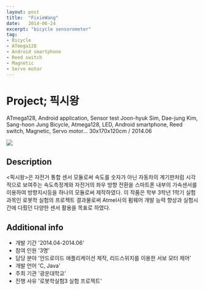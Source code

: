 ```yaml
---
layout: post
title:  "FixieWang"
date:   2014-06-24
excerpt: "bicycle sensorometer"
tag:
- Bicycle
- ATmega128
- Android smartphone
- Reed switch
- Magnetic
- Servo motor
---
```

# Project; 픽시왕
ATmega128, Android application, Sensor test
Joon-hyuk Sim, Dae-jung Kim, Sang-hoon Jung
Bicycle, Atmega128, LED, Android smartphone, Reed switch, Magnetic, Servo motor...
30x170x120cm / 2014.06

<a href="{{ site.url }}/images/fixiewang.jpg"><img src="{{ site.url }}/images/fixiewang.jpg"></a> 

## Description

 <픽시왕>은 자전거 통합 센서 모듈로써 속도를 숫자가 아닌 자동차의 계기판처럼 시각적으로 보여주는 속도측정계와 자전거의 좌우 방향 전환을 스마트폰 내부의 가속센서를 이용하여 방향지시등을 하나의 모듈로써 제작하였다. 이 작품은 학부 3학년 1학기 실험과목인 로봇학 실험의 프로젝트 결과물로써 Atmel사의 펌웨어 개발 능력 향상과 실험시간에 다뤘던 다양한 센서 활용을 목표로 하였다.
 
## Additional info
 * 개발 기간     '2014.04-2014.06'
 * 참여 인원     '3명'
 * 담당 분야     '안드로이드 애플리케이션 제작, 리드스위치를 이용한 서보 모터 제어'
 * 개발 언어     'C, Java'
 * 주최 기관     '광운대학교'
 * 진행 사유     '로봇학실험3 실험 프로젝트'